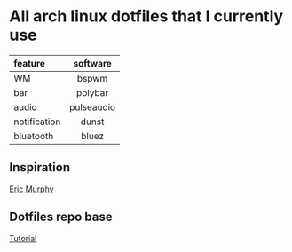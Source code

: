 # All arch linux dotfiles that I currently use

| feature | software |
|:---|:---:|
| WM | bspwm |
| bar | polybar |
| audio | pulseaudio |
| notification | dunst |
| bluetooth | bluez |

## Inspiration
[Eric Murphy](https://github.com/ericmurphyxyz/dotfiles)
## Dotfiles repo base
[Tutorial](https://www.atlassian.com/git/tutorials/dotfiles)
